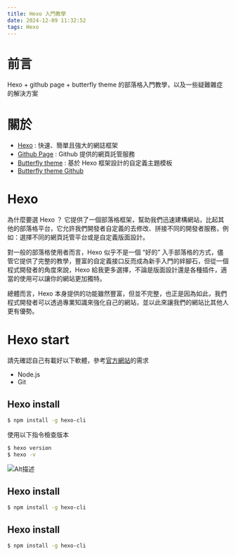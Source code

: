 ```yaml
---
title: Hexo 入門教學
date: 2024-12-09 11:32:52
tags: Hexo 
---
```


# 前言
Hexo + github page + butterfly theme 的部落格入門教學，以及一些疑難雜症的解決方案

# 關於
* [Hexo](https://hexo.io/zh-tw/) : 快速、簡單且強大的網誌框架
* [Github Page](https://pages.github.com/) : Github 提供的網頁託管服務
* [Butterfly theme](https://butterf) : 基於 Hexo 框架設計的自定義主題模板
* [Butterfly theme Github](https://github.com/jerryc127/hexo-theme-butterfly)

# Hexo
為什麼要選 Hexo ？ 它提供了一個部落格框架，幫助我們迅速建構網站，比起其他的部落格平台，它允許我們開發者自定義的去修改、拼接不同的開發者服務，例如：選擇不同的網頁託管平台或是自定義版面設計。

對一般的部落格使用者而言，Hexo 似乎不是一個 “好的” 入手部落格的方式，儘管它提供了完整的教學，豐富的自定義接口反而成為新手入門的絆腳石，但從一個程式開發者的角度來說，Hexo 給我更多選擇，不論是版面設計還是各種插件，適當的使用可以讓你的網站更加獨特。

總體而言，Hexo 本身提供的功能雖然豐富，但並不完整，也正是因為如此，我們程式開發者可以透過專業知識來強化自己的網站，並以此來讓我們的網站比其他人更有優勢。

# Hexo start
請先確認自己有載好以下軟體，參考[官方網站](https://hexo.io/zh-tw/docs/)的需求
* Node.js
* Git

## Hexo install

```bash
$ npm install -g hexo-cli
```

使用以下指令檢查版本
```bash
$ hexo version
$ hexo -v
```
![Alt描述](1.png)

## Hexo install

```bash
$ npm install -g hexo-cli
```

## Hexo install

```bash
$ npm install -g hexo-cli
```